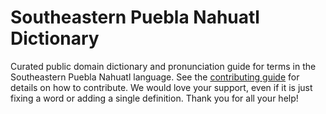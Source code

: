 
# Southeastern Puebla Nahuatl Dictionary

Curated public domain dictionary and pronunciation guide for terms in the Southeastern Puebla Nahuatl language. See the [contributing guide](https://github.com/drumworkteam/term/blob/make/.github/contributing.md) for details on how to contribute. We would love your support, even if it is just fixing a word or adding a single definition. Thank you for all your help!
